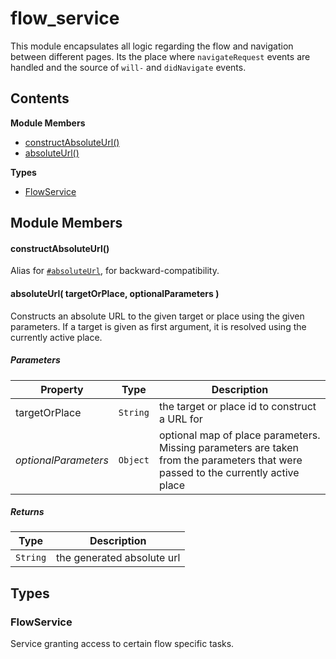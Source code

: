 
# <a name="flow_service"></a>flow_service

This module encapsulates all logic regarding the flow and navigation between different pages.
Its the place where `navigateRequest` events are handled and the source of `will-` and `didNavigate`
events.

## Contents

**Module Members**

- [constructAbsoluteUrl()](#constructAbsoluteUrl)
- [absoluteUrl()](#absoluteUrl)

**Types**

- [FlowService](#FlowService)

## Module Members

#### <a name="constructAbsoluteUrl"></a>constructAbsoluteUrl()

Alias for [`#absoluteUrl`](#absoluteUrl), for backward-compatibility.

#### <a name="absoluteUrl"></a>absoluteUrl( targetOrPlace, optionalParameters )

Constructs an absolute URL to the given target or place using the given parameters. If a target is
given as first argument, it is resolved using the currently active place.

##### Parameters

| Property | Type | Description |
| -------- | ---- | ----------- |
| targetOrPlace | `String` |  the target or place id to construct a URL for |
| _optionalParameters_ | `Object` |  optional map of place parameters. Missing parameters are taken from the parameters that were passed to the currently active place |

##### Returns

| Type | Description |
| ---- | ----------- |
| `String` |  the generated absolute url |

## Types

### <a name="FlowService"></a>FlowService

Service granting access to certain flow specific tasks.

